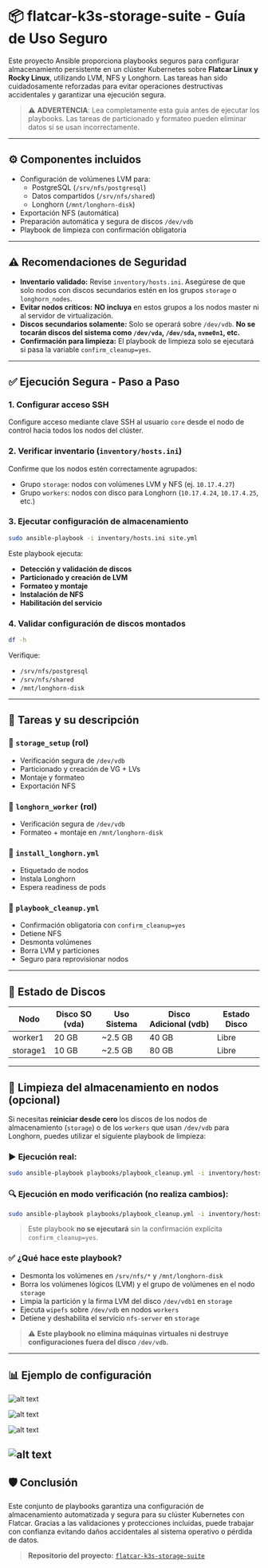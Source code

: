 # 📦 flatcar-k3s-storage-suite - Guía de Uso Seguro

Este proyecto Ansible proporciona playbooks seguros para configurar almacenamiento persistente en un clúster Kubernetes sobre **Flatcar Linux y Rocky Linux**, utilizando LVM, NFS y Longhorn. Las tareas han sido cuidadosamente reforzadas para evitar operaciones destructivas accidentales y garantizar una ejecución segura.

> ⚠️ **ADVERTENCIA**: Lea completamente esta guía antes de ejecutar los playbooks. Las tareas de particionado y formateo pueden eliminar datos si se usan incorrectamente.

---

## ⚙️ Componentes incluidos

- Configuración de volúmenes LVM para:
  - PostgreSQL (`/srv/nfs/postgresql`)
  - Datos compartidos (`/srv/nfs/shared`)
  - Longhorn (`/mnt/longhorn-disk`)
- Exportación NFS (automática)
- Preparación automática y segura de discos `/dev/vdb`
- Playbook de limpieza con confirmación obligatoria

---

## ⚠️ Recomendaciones de Seguridad

- **Inventario validado:** Revise `inventory/hosts.ini`. Asegúrese de que solo nodos con discos secundarios estén en los grupos `storage` o `longhorn_nodes`.
- **Evitar nodos críticos:** **NO incluya** en estos grupos a los nodos master ni al servidor de virtualización.
- **Discos secundarios solamente:** Solo se operará sobre `/dev/vdb`. **No se tocarán discos del sistema como `/dev/vda`, `/dev/sda`, `nvme0n1`, etc.**
- **Confirmación para limpieza:** El playbook de limpieza solo se ejecutará si pasa la variable `confirm_cleanup=yes`.

---

## ✅ Ejecución Segura - Paso a Paso

### 1. Configurar acceso SSH
Configure acceso mediante clave SSH al usuario `core` desde el nodo de control hacia todos los nodos del clúster.

### 2. Verificar inventario (`inventory/hosts.ini`)
Confirme que los nodos estén correctamente agrupados:
- Grupo `storage`: nodos con volúmenes LVM y NFS (ej. `10.17.4.27`)
- Grupo `workers`: nodos con disco para Longhorn (`10.17.4.24`, `10.17.4.25`, etc.)

### 3. Ejecutar configuración de almacenamiento
```bash
sudo ansible-playbook -i inventory/hosts.ini site.yml
```

Este playbook ejecuta:
- **Detección y validación de discos**
- **Particionado y creación de LVM**
- **Formateo y montaje**
- **Instalación de NFS**
- **Habilitación del servicio**

### 4. Validar configuración de discos montados
```bash
df -h
```

Verifique:
- `/srv/nfs/postgresql`
- `/srv/nfs/shared`
- `/mnt/longhorn-disk`

---

## 📘 Tareas y su descripción

### 🧱 `storage_setup` (rol)
- Verificación segura de `/dev/vdb`
- Particionado y creación de VG + LVs
- Montaje y formateo
- Exportación NFS

### 💾 `longhorn_worker` (rol)
- Verificación segura de `/dev/vdb`
- Formateo + montaje en `/mnt/longhorn-disk`

### 🚀 `install_longhorn.yml`
- Etiquetado de nodos
- Instala Longhorn
- Espera readiness de pods

### 🧹 `playbook_cleanup.yml`
- Confirmación obligatoria con `confirm_cleanup=yes`
- Detiene NFS
- Desmonta volúmenes
- Borra LVM y particiones
- Seguro para reprovisionar nodos

---

## 🧩 Estado de Discos

| Nodo      | Disco SO (vda) | Uso Sistema | Disco Adicional (vdb) | Estado Disco |
|-----------|----------------|-------------|------------------------|---------------|
| worker1   | 20 GB          | ~2.5 GB     | 40 GB                  | Libre         |
| storage1  | 10 GB          | ~2.5 GB     | 80 GB                  | Libre         |

---

## 🧹 Limpieza del almacenamiento en nodos (opcional)

Si necesitas **reiniciar desde cero** los discos de los nodos de almacenamiento (`storage`) o de los `workers` que usan `/dev/vdb` para Longhorn, puedes utilizar el siguiente playbook de limpieza:

### ▶️ Ejecución real:
```bash
sudo ansible-playbook playbooks/playbook_cleanup.yml -i inventory/hosts.ini -e "confirm_cleanup=yes"
```

### 🔍 Ejecución en modo verificación (no realiza cambios):
```bash
sudo ansible-playbook playbooks/playbook_cleanup.yml -i inventory/hosts.ini --check -e "confirm_cleanup=yes"
```

> Este playbook **no se ejecutará** sin la confirmación explícita `confirm_cleanup=yes`.

### ✅ ¿Qué hace este playbook?
- Desmonta los volúmenes en `/srv/nfs/*` y `/mnt/longhorn-disk`
- Borra los volúmenes lógicos (LVM) y el grupo de volúmenes en el nodo `storage`
- Limpia la partición y la firma LVM del disco `/dev/vdb1` en `storage`
- Ejecuta `wipefs` sobre `/dev/vdb` en nodos `workers`
- Detiene y deshabilita el servicio `nfs-server` en `storage`

> ⚠️ **Este playbook no elimina máquinas virtuales ni destruye configuraciones fuera del disco `/dev/vdb`.**

---
## 📊 Ejemplo de configuración

![alt text](image/alamacenamiento_workers.png)

![alt text](image/alamacenamiento_storage.png)

![alt text](image/almacenamiento_cluster.png)

![alt text](image/clean_almacenamiento.png)
---

## 🛡️ Conclusión

Este conjunto de playbooks garantiza una configuración de almacenamiento automatizada y segura para su clúster Kubernetes con Flatcar. Gracias a las validaciones y protecciones incluidas, puede trabajar con confianza evitando daños accidentales al sistema operativo o pérdida de datos.

> **Repositorio del proyecto:** [`flatcar-k3s-storage-suite`](https://github.com/tu_usuario/flatcar-k3s-storage-suite)